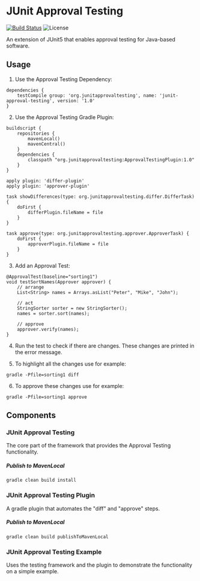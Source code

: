 # JUnit Approval Testing

[![Build Status](https://travis-ci.com/kklaeger/junit-approval-testing.svg?branch=master)](https://travis-ci.com/kklaeger/junit-approval-testing)
![License](https://img.shields.io/badge/License-Apache%20License%202.0-brightgreen.svg)

An extension of JUnit5 that enables approval testing for Java-based software.

## Usage

1. Use the Approval Testing Dependency:

```
dependencies {
    testCompile group: 'org.junitapprovaltesting', name: 'junit-approval-testing', version: '1.0'
}
```

2. Use the Approval Testing Gradle Plugin:

```
buildscript {
    repositories {
        mavenLocal()
        mavenCentral()
    }
    dependencies {
        classpath "org.junitapprovaltesting:ApprovalTestingPlugin:1.0"
    }
}

apply plugin: 'differ-plugin'
apply plugin: 'approver-plugin'

task showDifferences(type: org.junitapprovaltesting.differ.DifferTask) {
    doFirst {
        differPlugin.fileName = file
    }
}

task approve(type: org.junitapprovaltesting.approver.ApproverTask) {
    doFirst {
        approverPlugin.fileName = file
    }
}
```

3. Add an Approval Test:

```
@ApprovalTest(baseline="sorting1")
void testSortNames(Approver approver) {
	// arrange
	List<String> names = Arrays.asList("Peter", "Mike", "John");

	// act
	StringSorter sorter = new StringSorter();
	names = sorter.sort(names);

	// approve
	approver.verify(names);
}
```

4. Run the test to check if there are changes. These changes are printed in the error message.

5. To highlight all the changes use for example:

`gradle -Pfile=sorting1 diff`

6. To approve these changes use for example:

`gradle -Pfile=sorting1 approve`

## Components

### JUnit Approval Testing

The core part of the framework that provides the Approval Testing functionality. 

##### Publish to MavenLocal

`gradle clean build install`


### JUnit Approval Testing Plugin

A gradle plugin that automates the "diff" and "approve" steps.

##### Publish to MavenLocal

`gradle clean build publishToMavenLocal`


### JUnit Approval Testing Example

Uses the testing framework and the plugin to demonstrate the functionality on a simple example.
